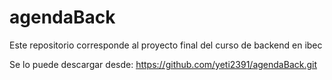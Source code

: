# agendaBack
Este repositorio corresponde al proyecto final del curso de backend en ibec

Se lo puede descargar desde:
https://github.com/yeti2391/agendaBack.git
